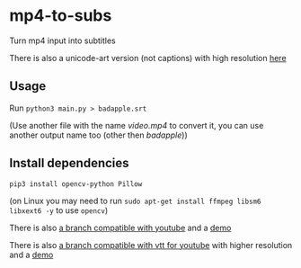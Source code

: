 # mp4-to-subs

Turn mp4 input into subtitles

There is also a unicode-art version (not captions) with high resolution [here](https://github.com/donno2048/mp4-to-unicode)


## Usage

Run `python3 main.py > badapple.srt`

(Use another file with the name _video.mp4_ to convert it, you can use another output name too (other then _badapple_))

## Install dependencies

`pip3 install opencv-python Pillow`

(on Linux you may need to run `sudo apt-get install ffmpeg libsm6 libxext6 -y` to use `opencv`)

There is also [a branch compatible with youtube](https://github.com/donno2048/mp4-to-subs/tree/youtube) and a [demo](https://www.youtube.com/watch?v=o9eNY1_9mis)

There is also [a branch compatible with vtt for youtube](https://github.com/donno2048/mp4-to-subs/tree/vtt) with higher resolution and a [demo](https://www.youtube.com/watch?v=V6jGTFwRf00)
